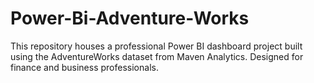# Power-Bi-Adventure-Works
This repository houses a professional Power BI dashboard project built using the AdventureWorks dataset from Maven Analytics. Designed for finance and business professionals.
